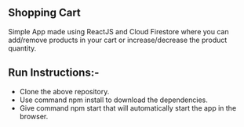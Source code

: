## Shopping Cart
Simple App made using ReactJS and Cloud Firestore where you can add/remove products in your cart or increase/decrease the product quantity.

## Run Instructions:- 
<ul>
  <li>Clone the above repository.</li>
  <li>Use command npm install to download the dependencies. </li>
  <li>Give command npm start that will automatically start the app in the browser.</li>
</ul>
